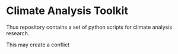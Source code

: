 # Climate Analysis Toolkit

Thus repository contains a set of python scripts for climate analysis research.

This may create a conflict
